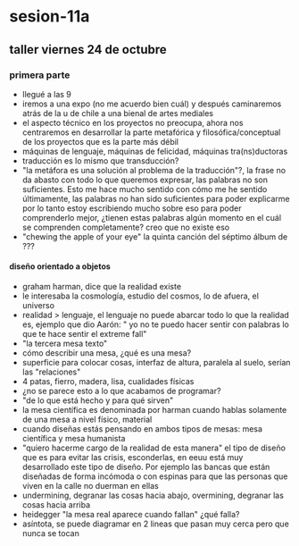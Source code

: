# sesion-11a

## taller viernes 24 de octubre

### primera parte

- llegué a las 9
- iremos a una expo (no me acuerdo bien cuál) y después caminaremos atrás de la u de chile a una bienal de artes mediales
- el aspecto técnico en los proyectos no preocupa, ahora nos centraremos en desarrollar la parte metafórica y filosófica/conceptual de los proyectos que es la parte más débil
- máquinas de lenguaje, máquinas de felicidad, máquinas tra(ns)ductoras
- traducción es lo mismo que transducción?
- "la metáfora es una solución al problema de la traducción"?, la frase no da abasto con todo lo que queremos expresar, las palabras no son suficientes. Esto me hace mucho sentido con cómo me he sentido últimamente, las palabras no han sido suficientes para poder explicarme por lo tanto estoy escribiendo mucho sobre eso para poder comprenderlo mejor, ¿tienen estas palabras algún momento en el cuál se comprenden completamente? creo que no existe eso
- "chewing the apple of your eye" la quinta canción del séptimo álbum de ???

#### diseño orientado a objetos

- graham harman, dice que la realidad existe
- le interesaba la cosmología, estudio del cosmos, lo de afuera, el universo
- realidad > lenguaje, el lenguaje no puede abarcar todo lo que la realidad es, ejemplo que dio Aarón: " yo no te puedo hacer sentir con palabras lo que te hace sentir el extreme fall"
- "la tercera mesa texto"
- cómo describir una mesa, ¿qué es una mesa?
- superficie para colocar cosas, interfaz de altura, paralela al suelo, serían las "relaciones"
- 4 patas, fierro, madera, lisa, cualidades físicas
- ¿no se parece esto a lo que acabamos de programar?
- "de lo que está hecho y para qué sirven"
- la mesa científica es denominada por harman cuando hablas solamente de una mesa a nivel físico, material
- cuando diseñas estás pensando en ambos tipos de mesas: mesa científica y mesa humanista
- "quiero hacerme cargo de la realidad de esta manera" el tipo de diseño que es para evitar las crisis, esconderlas, en eeuu está muy desarrollado este tipo de diseño. Por ejemplo las bancas que están diseñadas de forma incómoda o con espinas para que las personas que viven en la calle no duerman en ellas
- undermining, degranar las cosas hacia abajo, overmining, degranar las cosas hacia arriba
- heidegger "la mesa real aparece cuando fallan" ¿qué falla?
- asíntota, se puede diagramar en 2 lineas que pasan muy cerca pero que nunca se tocan

